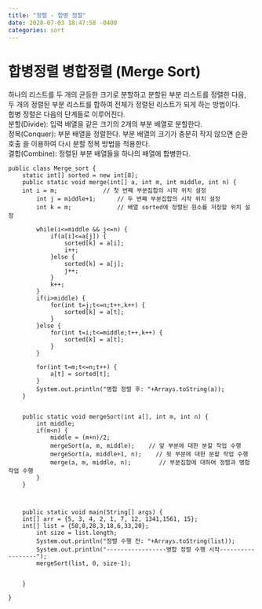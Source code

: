 ```yaml
---
title: "정렬 - 합병 정렬"
date: 2020-07-03 18:47:58 -0400
categories: sort
---
```


# 합병정렬 병합정렬 (Merge Sort)
하나의 리스트를 두 개의 균등한 크기로 분할하고 분할된 부분 리스트를 정렬한 다음,  
두 개의 정렬된 부분 리스트를 합하여 전체가 정렬된 리스트가 되게 하는 방법이다.  
합병 정렬은 다음의 단계들로 이루어진다.  
분할(Divide): 입력 배열을 같은 크기의 2개의 부분 배열로 분할한다.  
정복(Conquer): 부분 배열을 정렬한다. 부분 배열의 크기가 충분히 작지 않으면 순환 호출 을 이용하여 다시 분할 정복 방법을 적용한다.  
결합(Combine): 정렬된 부분 배열들을 하나의 배열에 합병한다.  


```
public class Merge_sort {
    static int[] sorted = new int[8];
    public static void merge(int[] a, int m, int middle, int n) {
	int i = m;             // 첫 번째 부분집합의 시작 위치 설정
        int j = middle+1;      // 두 번째 부분집합의 시작 위치 설정
        int k = m;             // 배열 sorted에 정렬된 원소를 저장할 위치 설정
        
        while(i<=middle && j<=n) {
            if(a[i]<=a[j]) {
                sorted[k] = a[i];
                i++;
            }else {
                sorted[k] = a[j];
                j++;
            }
            k++;
        }
        if(i>middle) {
            for(int t=j;t<=n;t++,k++) {
                sorted[k] = a[t];
            }
        }else {
            for(int t=i;t<=middle;t++,k++) {
                sorted[k] = a[t];
            }
        }
        
        for(int t=m;t<=n;t++) {
            a[t] = sorted[t];
        }
        System.out.println("병합 정렬 후: "+Arrays.toString(a));
    }
        
    
    public static void mergeSort(int a[], int m, int n) {
        int middle;
        if(m<n) {
            middle = (m+n)/2;
            mergeSort(a, m, middle);    // 앞 부분에 대한 분할 작업 수행
            mergeSort(a, middle+1, n);    // 뒷 부분에 대한 분할 작업 수행
            merge(a, m, middle, n);        // 부분집합에 대하여 정렬과 병합 작업 수행
        }
    }

	
	
    public static void main(String[] args) {
	int[] arr = {5, 3, 4, 2, 1, 7, 12, 1341,1561, 15};
	int[] list = {58,8,28,3,18,6,33,20};
        int size = list.length;
        System.out.println("정렬 수행 전: "+Arrays.toString(list));
        System.out.println("-----------------병합 정렬 수행 시작------------------");
        mergeSort(list, 0, size-1);
		
		
	}

}
```



